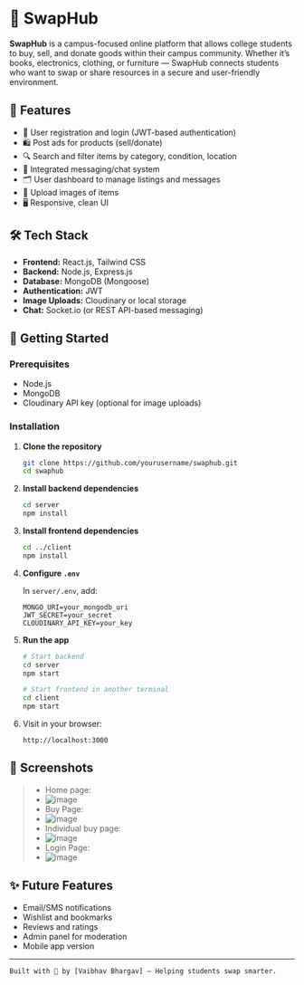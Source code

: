 # 🔄 SwapHub

**SwapHub** is a campus-focused online platform that allows college students to buy, sell, and donate goods within their campus community. Whether it’s books, electronics, clothing, or furniture — SwapHub connects students who want to swap or share resources in a secure and user-friendly environment.

## 📌 Features

* 🧾 User registration and login (JWT-based authentication)
* 🛍️ Post ads for products (sell/donate)
* 🔍 Search and filter items by category, condition, location
* 💬 Integrated messaging/chat system
* 🗂️ User dashboard to manage listings and messages
* 📸 Upload images of items
* 🖥️ Responsive, clean UI

## 🛠 Tech Stack

* **Frontend:** React.js, Tailwind CSS
* **Backend:** Node.js, Express.js
* **Database:** MongoDB (Mongoose)
* **Authentication:** JWT
* **Image Uploads:** Cloudinary or local storage
* **Chat:** Socket.io (or REST API-based messaging)



## 🚀 Getting Started

### Prerequisites

* Node.js
* MongoDB
* Cloudinary API key (optional for image uploads)

### Installation

1. **Clone the repository**

   ```bash
   git clone https://github.com/yourusername/swaphub.git
   cd swaphub
   ```

2. **Install backend dependencies**

   ```bash
   cd server
   npm install
   ```

3. **Install frontend dependencies**

   ```bash
   cd ../client
   npm install
   ```

4. **Configure `.env`**

   In `server/.env`, add:

   ```env
   MONGO_URI=your_mongodb_uri
   JWT_SECRET=your_secret
   CLOUDINARY_API_KEY=your_key
   ```

5. **Run the app**

   ```bash
   # Start backend
   cd server
   npm start

   # Start frontend in another terminal
   cd client
   npm start
   ```

6. Visit in your browser:

   ```
   http://localhost:3000
   ```

## 📸 Screenshots


>
> * Home page:
> * ![image](https://github.com/user-attachments/assets/fa2f68e8-09d2-40f3-abcb-00f7efa8eca5)
> * Buy Page:
> * ![image](https://github.com/user-attachments/assets/10099442-4df3-4a41-bec9-4de6fb81f0f2)
> * Individual buy page:
> * ![image](https://github.com/user-attachments/assets/28f7a57f-cfef-4756-bad6-eafbd2d3e1b2)
> * Login Page:
> * ![image](https://github.com/user-attachments/assets/2bdfeb61-5ad1-4559-82cd-8c6b7de143aa)


## ✨ Future Features

* Email/SMS notifications
* Wishlist and bookmarks
* Reviews and ratings
* Admin panel for moderation
* Mobile app version


---

```
Built with 💙 by [Vaibhav Bhargav] – Helping students swap smarter.
```












